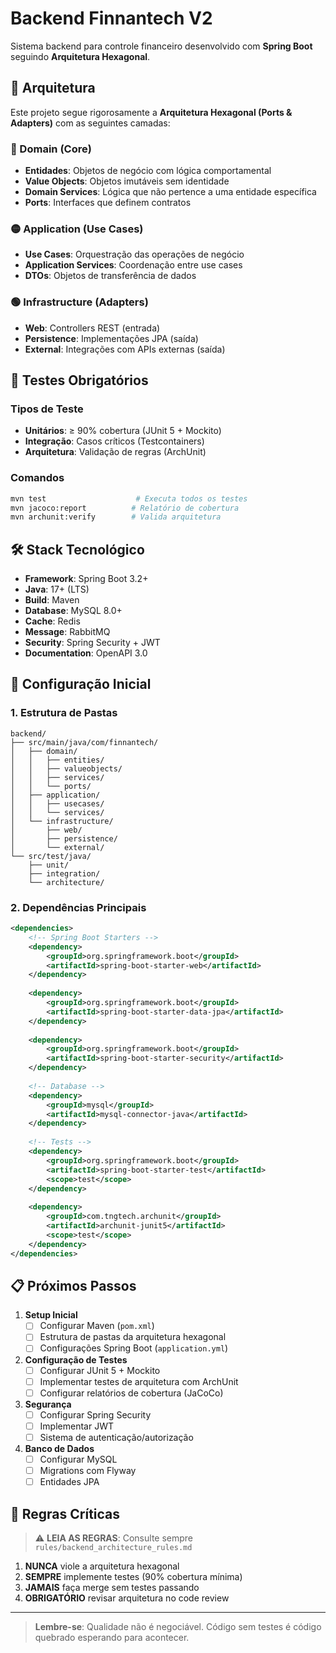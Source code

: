 # Backend Finnantech V2

Sistema backend para controle financeiro desenvolvido com **Spring Boot** seguindo **Arquitetura Hexagonal**.

## 🎯 Arquitetura

Este projeto segue rigorosamente a **Arquitetura Hexagonal (Ports & Adapters)** com as seguintes camadas:

### 🔵 Domain (Core)
- **Entidades**: Objetos de negócio com lógica comportamental
- **Value Objects**: Objetos imutáveis sem identidade
- **Domain Services**: Lógica que não pertence a uma entidade específica
- **Ports**: Interfaces que definem contratos

### 🟡 Application (Use Cases)
- **Use Cases**: Orquestração das operações de negócio
- **Application Services**: Coordenação entre use cases
- **DTOs**: Objetos de transferência de dados

### 🟢 Infrastructure (Adapters)
- **Web**: Controllers REST (entrada)
- **Persistence**: Implementações JPA (saída)
- **External**: Integrações com APIs externas (saída)

## 🧪 Testes Obrigatórios

### Tipos de Teste
- **Unitários**: ≥ 90% cobertura (JUnit 5 + Mockito)
- **Integração**: Casos críticos (Testcontainers)
- **Arquitetura**: Validação de regras (ArchUnit)

### Comandos
```bash
mvn test                    # Executa todos os testes
mvn jacoco:report          # Relatório de cobertura
mvn archunit:verify        # Valida arquitetura
```

## 🛠 Stack Tecnológico

- **Framework**: Spring Boot 3.2+
- **Java**: 17+ (LTS)
- **Build**: Maven
- **Database**: MySQL 8.0+
- **Cache**: Redis
- **Message**: RabbitMQ
- **Security**: Spring Security + JWT
- **Documentation**: OpenAPI 3.0

## 🚀 Configuração Inicial

### 1. Estrutura de Pastas
```
backend/
├── src/main/java/com/finnantech/
│   ├── domain/
│   │   ├── entities/
│   │   ├── valueobjects/
│   │   ├── services/
│   │   └── ports/
│   ├── application/
│   │   ├── usecases/
│   │   └── services/
│   └── infrastructure/
│       ├── web/
│       ├── persistence/
│       └── external/
└── src/test/java/
    ├── unit/
    ├── integration/
    └── architecture/
```

### 2. Dependências Principais
```xml
<dependencies>
    <!-- Spring Boot Starters -->
    <dependency>
        <groupId>org.springframework.boot</groupId>
        <artifactId>spring-boot-starter-web</artifactId>
    </dependency>
    
    <dependency>
        <groupId>org.springframework.boot</groupId>
        <artifactId>spring-boot-starter-data-jpa</artifactId>
    </dependency>
    
    <dependency>
        <groupId>org.springframework.boot</groupId>
        <artifactId>spring-boot-starter-security</artifactId>
    </dependency>
    
    <!-- Database -->
    <dependency>
        <groupId>mysql</groupId>
        <artifactId>mysql-connector-java</artifactId>
    </dependency>
    
    <!-- Tests -->
    <dependency>
        <groupId>org.springframework.boot</groupId>
        <artifactId>spring-boot-starter-test</artifactId>
        <scope>test</scope>
    </dependency>
    
    <dependency>
        <groupId>com.tngtech.archunit</groupId>
        <artifactId>archunit-junit5</artifactId>
        <scope>test</scope>
    </dependency>
</dependencies>
```

## 📋 Próximos Passos

1. **Setup Inicial**
   - [ ] Configurar Maven (`pom.xml`)
   - [ ] Estrutura de pastas da arquitetura hexagonal
   - [ ] Configurações Spring Boot (`application.yml`)

2. **Configuração de Testes**
   - [ ] Configurar JUnit 5 + Mockito
   - [ ] Implementar testes de arquitetura com ArchUnit
   - [ ] Configurar relatórios de cobertura (JaCoCo)

3. **Segurança**
   - [ ] Configurar Spring Security
   - [ ] Implementar JWT
   - [ ] Sistema de autenticação/autorização

4. **Banco de Dados**
   - [ ] Configurar MySQL
   - [ ] Migrations com Flyway
   - [ ] Entidades JPA

## 🚨 Regras Críticas

> ⚠️ **LEIA AS REGRAS**: Consulte sempre `rules/backend_architecture_rules.md`

1. **NUNCA** viole a arquitetura hexagonal
2. **SEMPRE** implemente testes (90% cobertura mínima)
3. **JAMAIS** faça merge sem testes passando
4. **OBRIGATÓRIO** revisar arquitetura no code review

---

> **Lembre-se**: Qualidade não é negociável. Código sem testes é código quebrado esperando para acontecer. 